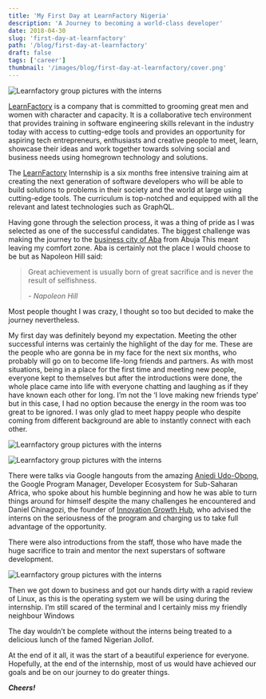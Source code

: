 ```yaml
---
title: 'My First Day at LearnFactory Nigeria'
description: 'A Journey to becoming a world-class developer'
date: 2018-04-30
slug: 'first-day-at-learnfactory'
path: '/blog/first-day-at-learnfactory'
draft: false
tags: ['career']
thumbnail: '/images/blog/first-day-at-learnfactory/cover.png'
---
```


![Learnfactory group pictures with the interns](/images/blog/first-day-at-learnfactory/preview.jpeg)

[LearnFactory](http://learnfactory.com.ng/about-us/) is a company that is committed to grooming great men and women with character and capacity. It is a collaborative tech environment that provides training in software engineering skills relevant in the industry today with access to cutting-edge tools and provides an opportunity for aspiring tech entrepreneurs, enthusiasts and creative people to meet, learn, showcase their ideas and work together towards solving social and business needs using homegrown technology and solutions.

The [LearnFactory](https://techpoint.ng/2017/12/06/learnfactory-aba-feature/) Internship is a six months free intensive training aim at creating the next generation of software developers who will be able to build solutions to problems in their society and the world at large using cutting-edge tools. The curriculum is top-notched and equipped with all the relevant and latest technologies such as GraphQL.

Having gone through the selection process, it was a thing of pride as I was selected as one of the successful candidates. The biggest challenge was making the journey to the [business city of Aba](https://techpoint.ng/2018/01/16/restoring-aba-to-former-glory/) from Abuja This meant leaving my comfort zone. Aba is certainly not the place I would choose to be but as Napoleon Hill said:

> Great achievement is usually born of great sacrifice and is never the result of selfishness.
>
> _- Napoleon Hill_

Most people thought I was crazy, I thought so too but decided to make the journey nevertheless.

My first day was definitely beyond my expectation. Meeting the other successful interns was certainly the highlight of the day for me. These are the people who are gonna be in my face for the next six months, who probably will go on to become life-long friends and partners. As with most situations, being in a place for the first time and meeting new people, everyone kept to themselves but after the introductions were done, the whole place came into life with everyone chatting and laughing as if they have known each other for long. I’m not the ‘I love making new friends type’ but in this case, I had no option because the energy in the room was too great to be ignored. I was only glad to meet happy people who despite coming from different background are able to instantly connect with each other.

![Learnfactory group pictures with the interns](/images/blog/first-day-at-learnfactory/preview2.jpeg)

![Learnfactory group pictures with the interns](/images/blog/first-day-at-learnfactory/preview3.jpeg)

There were talks via Google hangouts from the amazing [Aniedi Udo-Obong](https://twitter.com/aniediudo?lang=en), the Google Program Manager, Developer Ecosystem for Sub-Saharan Africa, who spoke about his humble beginning and how he was able to turn things around for himself despite the many challenges he encountered and Daniel Chinagozi, the founder of [Innovation Growth Hub](https://ighub.com.ng/), who advised the interns on the seriousness of the program and charging us to take full advantage of the opportunity.

There were also introductions from the staff, those who have made the huge sacrifice to train and mentor the next superstars of software development.

![Learnfactory group pictures with the interns](/images/blog/first-day-at-learnfactory/preview4.jpg)

Then we got down to business and got our hands dirty with a rapid review of Linux, as this is the operating system we will be using during the internship. I’m still scared of the terminal and I certainly miss my friendly neighbour Windows

The day wouldn’t be complete without the interns being treated to a delicious lunch of the famed Nigerian Jollof.

At the end of it all, it was the start of a beautiful experience for everyone. Hopefully, at the end of the internship, most of us would have achieved our goals and be on our journey to do greater things.

_**Cheers!**_
